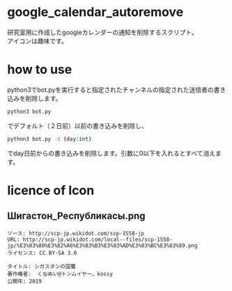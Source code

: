 # google_calendar_autoremove
研究室用に作成したgoogleカレンダーの通知を削除するスクリプト。  
アイコンは趣味です。

# how to use
python3でbot.pyを実行すると指定されたチャンネルの指定された送信者の書き込みを削除します。

```sh
python3 bot.py
```
でデフォルト（２日前）以前の書き込みを削除し、
```sh
python3 bot.py -d (day:int)
```
でday日前からの書き込みを削除します。引数に0以下を入れるとすべて消えます。
# licence of Icon
## Шигастон_Республикасы.png

```
ソース: http://scp-jp.wikidot.com/scp-1558-jp  
URL: http://scp-jp.wikidot.com/local--files/scp-1558-jp/%E3%83%80%E3%82%A6%E3%83%B3%E3%83%AD%E3%83%BC%E3%83%89.png  
ライセンス: CC BY-SA 3.0　

タイトル: シガスタンの国璽  
著作権者:  くなぬい@トンムイヤー、kossy  
公開年: 2019
```